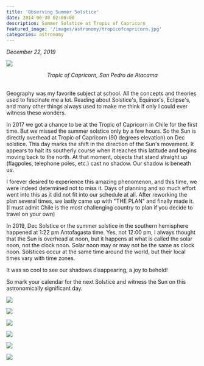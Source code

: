 ```yaml
---
title: 'Observing Summer Solstice'
date: 2014-06-30 02:00:00
description: Summer Solstice at Tropic of Capricorn
featured_image: '/images/astronomy/tropicofcapricorn.jpg'
categories: astronomy
---
```


<i>December 22, 2019</i>

![]({{site.data.settings.basic_settings.cdn_url}}/solstice/tropicofcapricorn.jpg)
<center><i>Tropic of Capricorn, San Pedro de Atacama</i></center>
<br>

Geography was my favorite subject at school. All the concepts and theories used to fascinate me a lot. Reading about Solstice's, Equinox's, Eclipse's, and many other things always used to make me think if only I could ever witness these wonders.

In 2017 we got a chance to be at the Tropic of Capricorn in Chile for the first time. But we missed the summer solstice only by a few hours.
So the Sun is directly overhead at Tropic of Capricorn (90 degrees elevation) on Dec solstice. This day marks the shift in the direction of the Sun's movement. It appears to halt its southerly course when it reaches this latitude and begins moving back to the north. At that moment, objects that stand straight up (flagpoles, telephone poles, etc.) cast no shadow. Our shadow is beneath us.

I forever desired to experience this amazing phenomenon, and this time, we were indeed determined not to miss it. Days of planning and so much effort went into this as it did not fit into our schedule at all. After reworking the plan several times, we lastly came up with "THE PLAN" and finally made it. (I must admit Chile is the most challenging country to plan if you decide to travel on your own)

In 2019, Dec Solstice or the summer solstice in the southern hemisphere happened at 1:22 pm Antofagasta time. Yes, not 12:00 pm, I always thought that the Sun is overhead at noon, but it happens at what is called the solar noon, not the clock noon. Solar noon may or may not be the same as clock noon. Solstices occur at the same time around the world, but their local times vary with time zones.

It was so cool to see our shadows disappearing, a joy to behold!


So mark your calendar for the next Solstice and witness the Sun on this astronomically significant day.

![]({{site.data.settings.basic_settings.cdn_url}}/solstice/solsticenoshadow.jpg)

![]({{site.data.settings.basic_settings.cdn_url}}/solstice/solsticenoshadow1.jpg)

![]({{site.data.settings.basic_settings.cdn_url}}/solstice/summersolstice.jpg)

![]({{site.data.settings.basic_settings.cdn_url}}/solstice/summersolsticenoshadow.jpg)

![]({{site.data.settings.basic_settings.cdn_url}}/solstice/shadow.jpg)

![]({{site.data.settings.basic_settings.cdn_url}}/solstice/noshadow.jpg)





